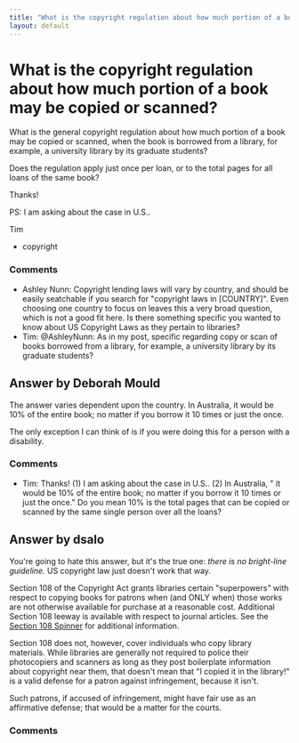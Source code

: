 ```yaml
---
title: "What is the copyright regulation about how much portion of a book may be copied or scanned?"
layout: default
---
```

What is the copyright regulation about how much portion of a book may be copied or scanned?
=====================
What is the general copyright regulation about how much portion of a
book may be copied or scanned, when the book is borrowed from a library,
for example, a university library by its graduate students?

Does the regulation apply just once per loan, or to the total pages for
all loans of the same book?

Thanks!

PS: I am asking about the case in U.S..

Tim

<ul class="tags"><li class="tag">copyright</li></ul>

### Comments ###
* Ashley Nunn: Copyright lending laws will vary by country, and should be easily
seatchable if you search for "copyright laws in [COUNTRY]". Even
choosing one country to focus on leaves this a very broad question,
which is not a good fit here. Is there something specific you wanted to
know about US Copyright Laws as they pertain to libraries?
* Tim: @AshleyNunn: As in my post, specific regarding copy or scan of books
borrowed from a library, for example, a university library by its
graduate students?


Answer by Deborah Mould
----------------
The answer varies dependent upon the country. In Australia, it would be
10% of the entire book; no matter if you borrow it 10 times or just the
once.

The only exception I can think of is if you were doing this for a person
with a disability.

### Comments ###
* Tim: Thanks! (1) I am asking about the case in U.S.. (2) In Australia, " it
would be 10% of the entire book; no matter if you borrow it 10 times or
just the once." Do you mean 10% is the total pages that can be copied or
scanned by the same single person over all the loans?

Answer by dsalo
----------------
You're going to hate this answer, but it's the true one: *there is no
bright-line guideline.* US copyright law just doesn't work that way.

Section 108 of the Copyright Act grants libraries certain "superpowers"
with respect to copying books for patrons when (and ONLY when) those
works are not otherwise available for purchase at a reasonable cost.
Additional Section 108 leeway is available with respect to journal
articles. See the [Section 108
Spinner](http://www.librarycopyright.net/resources/spinner/) for
additional information.

Section 108 does not, however, cover individuals who copy library
materials. While libraries are generally not required to police their
photocopiers and scanners as long as they post boilerplate information
about copyright near them, that doesn't mean that "I copied it in the
library!" is a valid defense for a patron against infringement, because
it isn't.

Such patrons, if accused of infringement, might have fair use as an
affirmative defense; that would be a matter for the courts.

### Comments ###

